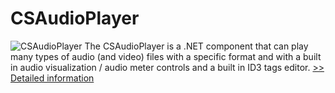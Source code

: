 # CSAudioPlayer
![CSAudioPlayer](https://mycommerce.akamaized.net/api/pimages/P300914538/BIG/300914538.PNG)
The CSAudioPlayer is a .NET component that can play many types of audio (and video) files with a specific format and with a built in audio visualization / audio meter controls and a built in ID3 tags editor.
[>> Detailed information](https://secure.shareit.com/shareit/product.html?productid=300914538&affiliateid=200057808)